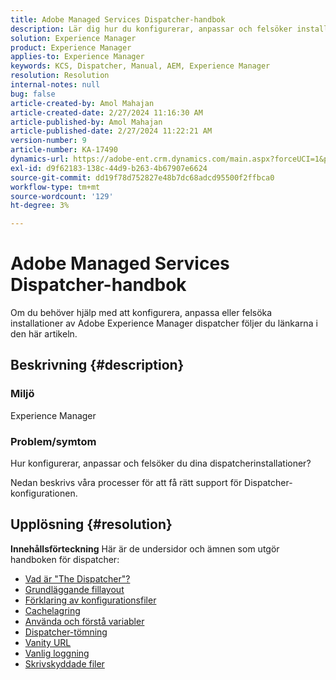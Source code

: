 ```yaml
---
title: Adobe Managed Services Dispatcher-handbok
description: Lär dig hur du konfigurerar, anpassar och felsöker installationer av AEM. Följ de ovannämnda länkarna.
solution: Experience Manager
product: Experience Manager
applies-to: Experience Manager
keywords: KCS, Dispatcher, Manual, AEM, Experience Manager
resolution: Resolution
internal-notes: null
bug: false
article-created-by: Amol Mahajan
article-created-date: 2/27/2024 11:16:30 AM
article-published-by: Amol Mahajan
article-published-date: 2/27/2024 11:22:21 AM
version-number: 9
article-number: KA-17490
dynamics-url: https://adobe-ent.crm.dynamics.com/main.aspx?forceUCI=1&pagetype=entityrecord&etn=knowledgearticle&id=c44ec7a5-61d5-ee11-9079-6045bd006268
exl-id: d9f62183-138c-44d9-b263-4b67907e6624
source-git-commit: dd19f78d752827e48b7dc68adcd95500f2ffbca0
workflow-type: tm+mt
source-wordcount: '129'
ht-degree: 3%

---
```


# Adobe Managed Services Dispatcher-handbok


Om du behöver hjälp med att konfigurera, anpassa eller felsöka installationer av Adobe Experience Manager dispatcher följer du länkarna i den här artikeln.

## Beskrivning {#description}


### <b>Miljö</b>

Experience Manager

### <b>Problem/symtom</b>

Hur konfigurerar, anpassar och felsöker du dina dispatcherinstallationer?

Nedan beskrivs våra processer för att få rätt support för Dispatcher-konfigurationen.


## Upplösning {#resolution}

<b>Innehållsförteckning</b>
Här är de undersidor och ämnen som utgör handboken för dispatcher:

- [Vad är &quot;The Dispatcher&quot;?](https://experienceleague.adobe.com/docs/experience-cloud-kcs/kbarticles/KA-17911.html)
- [Grundläggande fillayout](https://experienceleague.adobe.com/docs/experience-cloud-kcs/kbarticles/KA-17502.html)
- [Förklaring av konfigurationsfiler](https://experienceleague.adobe.com/docs/experience-cloud-kcs/kbarticles/KA-17477.html)
- [Cachelagring](https://experienceleague.adobe.com/docs/experience-cloud-kcs/kbarticles/KA-17912.html)
- [Använda och förstå variabler](https://experienceleague.adobe.com/docs/experience-cloud-kcs/kbarticles/KA-17487.html)
- [Dispatcher-tömning](https://experienceleague.adobe.com/docs/experience-cloud-kcs/kbarticles/KA-17493.html)
- [Vanity URL](https://experienceleague.adobe.com/docs/experience-cloud-kcs/kbarticles/KA-17463.html)
- [Vanlig loggning](https://experienceleague.adobe.com/docs/experience-cloud-kcs/kbarticles/KA-17914.html)
- [Skrivskyddade filer](https://experienceleague.adobe.com/docs/experience-cloud-kcs/kbarticles/KA-17483.html)
